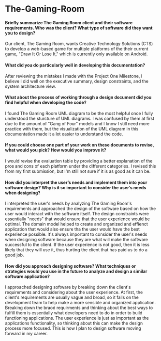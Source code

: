 # The-Gaming-Room

#### Briefly summarize The Gaming Room client and their software requirements. Who was the client? What type of software did they want you to design?
Our client, The Gaming Room, wants Creative Technology Solutions (CTS) to develop a web-based game for multiple platforms of the their current game, "Draw It Or Lose It," which is currently only available on Android. 

#### What did you do particularly well in developing this documentation?
After reviewing the mistakes I made with the Project One Milestone, I believe I did well on the executive summary, design constraints, and the system architecture view. 

#### What about the process of working through a design document did you find helpful when developing the code?
I found The Gaming Room UML diagram to be the most helpful once I fully understood the sturcture of UML diagrams. I was confused by them at first due to the amount of "Gang of Four" models and I know I still need more practice with them, but the visualization of the UML diagram in this documentation made it a lot easier to understand the code.

#### If you could choose one part of your work on these documents to revise, what would you pick? How would you improve it?
I would revise the evaluation table by providing a better explanation of the pros and cons of each platform under the different categories. I revised this from my first submission, but I'm still not sure if it is as good as it can be.

#### How did you interpret the user’s needs and implement them into your software design? Why is it so important to consider the user’s needs when designing?
I interpreted the user's needs by analyzing The Gaming Room's requirements and approached the design of the software based on how the user would interact with the software itself. The design constraints were essentially "needs" that would ensure that the user experience would be optimal. The domain model helped to create and organized and effienct application that would also ensure tha the user would have the best experience possible. It's always important to consider the user's needs when designing software because they are what will make the software successful to the client. If the user experience is not good, then it is less likely that they will use it, thus hurting the client that has paid us to do a good job. 

#### How did you approach designing software? What techniques or strategies would you use in the future to analyze and design a similar software application?
I approached designing software by breaking down the client's requirements and considering about the user experience. At first, the client's requirements are usually vague and broad, so it falls on the development team to help make a more sensible and organized application. Breaking down the braod requirments and thinking about the best ways to fulfill them is essentially what developers need to do in order to build functioning applications. The user experience is just as important as the applications functionality, so thinking about this can make the design process more focused. This is how I plan to design software moving forward in my career. 
